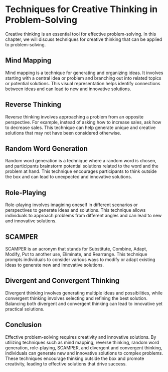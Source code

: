Techniques for Creative Thinking in Problem-Solving
===========================================================================================================

Creative thinking is an essential tool for effective problem-solving. In this chapter, we will discuss techniques for creative thinking that can be applied to problem-solving.

Mind Mapping
------------

Mind mapping is a technique for generating and organizing ideas. It involves starting with a central idea or problem and branching out into related topics or potential solutions. This visual representation helps identify connections between ideas and can lead to new and innovative solutions.

Reverse Thinking
----------------

Reverse thinking involves approaching a problem from an opposite perspective. For example, instead of asking how to increase sales, ask how to decrease sales. This technique can help generate unique and creative solutions that may not have been considered otherwise.

Random Word Generation
----------------------

Random word generation is a technique where a random word is chosen, and participants brainstorm potential solutions related to the word and the problem at hand. This technique encourages participants to think outside the box and can lead to unexpected and innovative solutions.

Role-Playing
------------

Role-playing involves imagining oneself in different scenarios or perspectives to generate ideas and solutions. This technique allows individuals to approach problems from different angles and can lead to new and innovative solutions.

SCAMPER
-------

SCAMPER is an acronym that stands for Substitute, Combine, Adapt, Modify, Put to another use, Eliminate, and Rearrange. This technique prompts individuals to consider various ways to modify or adapt existing ideas to generate new and innovative solutions.

Divergent and Convergent Thinking
---------------------------------

Divergent thinking involves generating multiple ideas and possibilities, while convergent thinking involves selecting and refining the best solution. Balancing both divergent and convergent thinking can lead to innovative yet practical solutions.

Conclusion
----------

Effective problem-solving requires creativity and innovative solutions. By utilizing techniques such as mind mapping, reverse thinking, random word generation, role-playing, SCAMPER, and divergent and convergent thinking, individuals can generate new and innovative solutions to complex problems. These techniques encourage thinking outside the box and promote creativity, leading to effective solutions that drive success.
